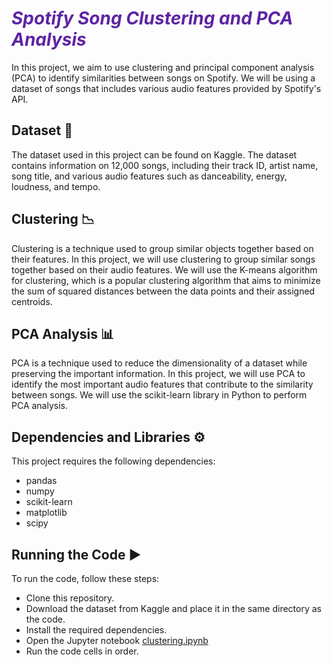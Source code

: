 # <b style="color:#5D24A3"> *Spotify Song Clustering and PCA Analysis* </b>

In this project, we aim to use clustering and principal component analysis (PCA) to identify similarities between songs on Spotify. We will be using a dataset of songs that includes various audio features provided by Spotify's API.

## <b> Dataset </b> 🔢

The dataset used in this project can be found on Kaggle. The dataset contains information on 12,000 songs, including their track ID, artist name, song title, and various audio features such as danceability, energy, loudness, and tempo.

## <b> Clustering </b> 📉

Clustering is a technique used to group similar objects together based on their features. In this project, we will use clustering to group similar songs together based on their audio features. We will use the K-means algorithm for clustering, which is a popular clustering algorithm that aims to minimize the sum of squared distances between the data points and their assigned centroids.

## <b> PCA Analysis </b> 📊

PCA is a technique used to reduce the dimensionality of a dataset while preserving the important information. In this project, we will use PCA to identify the most important audio features that contribute to the similarity between songs. We will use the scikit-learn library in Python to perform PCA analysis.

## <b> Dependencies and Libraries </b> ⚙
This project requires the following dependencies:

- pandas
- numpy
- scikit-learn
- matplotlib
- scipy

## <b> Running the Code </b> ▶
To run the code, follow these steps:

- Clone this repository.
- Download the dataset from Kaggle and place it in the same directory as the code.
- Install the required dependencies.
- Open the Jupyter notebook [clustering.ipynb](https://github.com/santiagoarevalo/clustering-spotify-songs-dataset/blob/94a4af0a9dfbb08123b807ed74acdbd3f75d56cd/clustering.ipynb)
- Run the code cells in order.

